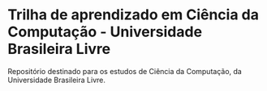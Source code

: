 # Trilha de aprendizado em Ciência da Computação - Universidade Brasileira Livre
Repositório destinado para os estudos de Ciência da Computação, da Universidade Brasileira Livre.
